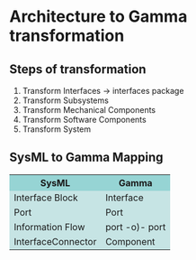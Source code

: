 
# Architecture to Gamma transformation

## Steps of transformation

  1. Transform Interfaces -> interfaces package
  1. Transform Subsystems
  1. Transform Mechanical Components
  1. Transform Software Components
  1. Transform System

## SysML to Gamma Mapping

<style>
th {
  background-color: #96D4D4;
}
td {
  background-color: #C6E4E4;
}
</style>

<table>
  <tr><th>SysML</th><th>Gamma</th></tr>
  <tr><td> Interface Block </td><td> Interface </td></tr>
  <tr><td> Port </td><td> Port </td></tr>
  <tr><td> Information Flow </td><td> port -o)- port </td></tr>
  <tr><td> InterfaceConnector </td><td> Component </td></tr>
</table>